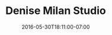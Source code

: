 ---
title: "Denise Milan Studio"
description: "I had the unique opportunity to work with São Paulo-based artist and sculptor Denise Milan. I was contracted to create branding and marketing materials, including a new logo and website, in anticipation of several major openings in 2012. I was also responsible for creating books and portfolios, environmental graphics for exhibitions, email newsletters, press releases and other marketing materials."
date: "2016-05-30T18:11:00-07:00"
featured: true
gallery: 
- 
  url: "/assets/images/denisemilan.png"
  caption: null
- 
  url: "/assets/images/denisemilan-logo.jpg"
  caption: null
- 
  url: "/assets/images/denise-email.jpg"
  caption: null
tags: "development,logo,print,art"
---